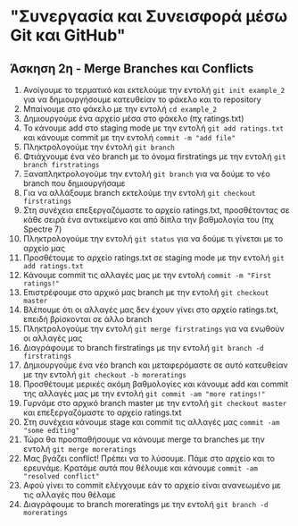 # "Συνεργασία και Συνεισφορά μέσω Git και GitHub"
## Άσκηση 2η - Merge Branches και Conflicts

1. Ανοίγουμε το τερματικό και εκτελούμε την εντολή `git init example_2` για να δημιουργήσουμε κατευθείαν το φάκελο και το repository
2. Μπαίνουμε στο φάκελο με την εντολή `cd example_2`
3. Δημιουργούμε ένα αρχείο μέσα στο φάκελο (πχ ratings.txt)
4. Το κάνουμε add στο staging mode με την εντολή `git add ratings.txt` και κάνουμε commit με την εντολή `commit -m "add file"`
5. Πληκτρολογούμε την έντολή `git branch`
6. Φτιάχνουμε ένα νέο branch με το όνομα firstratings με την εντολή `git branch firstratings`
7. Ξαναπληκτρολογούμε την εντολή `git branch` για να δούμε το νέο branch που δημιουργήσαμε
8. Για να αλλάξουμε branch εκτελούμε την εντολή `git checkout firstratings`
9. Στη συνέχεια επεξεργαζόμαστε το αρχείο ratings.txt, προσθέτοντας σε κάθε σειρά ένα αντικείμενο και από δίπλα την βαθμολογία του (πχ Spectre 7)
10. Πληκτρολογούμε την εντολή `git status` για να δούμε τι γίνεται με το αρχείο μας
13. Προσθέτουμε το αρχείο ratings.txt σε staging mode με την εντολή `git add ratings.txt`
14. Κάνουμε commit τις αλλαγές μας με την εντολή `commit -m "First ratings!"`
15. Επιστρέφουμε στο αρχικό μας branch με την εντολή `git checkout master`
16. Βλέπουμε ότι οι αλλαγές μας δεν έχουν γίνει στο αρχείο ratings.txt, επειδή βρίσκονται σε άλλο branch
17. Πληκτρολογούμε την εντολή `git merge firstratings` για να ενωθούν οι αλλαγές μας
18. Διαγράφουμε το branch firstratings με την εντολή `git branch -d firstratings`
19. Δημιουργούμε ένα νέο branch και μεταφερόμαστε σε αυτό κατευθείαν με την εντολή `git checkout -b moreratings`
20. Προσθέτουμε μερικές ακόμη βαθμολογίες και κάνουμε add και commit της αλλαγές μας με την εντολή `git commit -am "more ratings!"`
21. Γυρνάμε στο αρχικό branch master με την εντολή `git checkout master` και επεξεργαζόμαστε το αρχείο ratings.txt
22. Στη συνέχεια κάνουμε stage και commit τις αλλαγές μας `commit -am "some editing"`
23. Τώρα θα προσπαθήσουμε να κάνουμε merge τα branches με την εντολή `git merge moreratings`
24. Μας βγάζει conflict! Πρέπει να το λύσουμε. Πάμε στο αρχείο και το ερευνάμε. Κρατάμε αυτά που θέλουμε και κάνουμε `commit -am "resolved conflict"`
25. Αφού γίνει το commit ελέγχουμε εάν το αρχείο είναι ανανεωμένο με τις αλλαγές που θέλαμε
26. Διαγράφουμε το branch moreratings με την εντολή `git branch -d moreratings`
